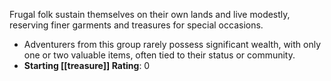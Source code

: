   Frugal folk sustain themselves on their own lands and live modestly, reserving finer garments and treasures for special occasions.  
  - Adventurers from this group rarely possess significant wealth, with only one or two valuable items, often tied to their status or community.  
  - **Starting [[treasure]] Rating**: 0  